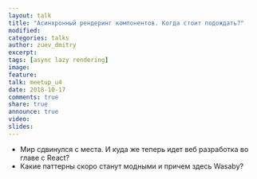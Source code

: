 ```yaml
---
layout: talk
title: "Асинхронный рендеринг компонентов. Когда стоит подождать?"
modified:
categories: talks
author: zuev_dmitry
excerpt:
tags: [async lazy rendering]
image:
feature:
talk: meetup_u4
date: 2018-10-17
comments: true
share: true
announce: true
video: 
slides: 
---
```


* Мир сдвинулся с места. И куда же теперь идет веб разработка во главе с React?
* Какие паттерны скоро станут модными и причем здесь Wasaby?